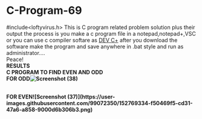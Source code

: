 # C-Program-69
#include&lt;loftyvirus.h>
This is C program related problem solution plus their output
the process is you make a c program file in a notepad,notepad+,VSC or you can use c compiler softare as <a href ="https://bloodshed-dev-c.en.softonic.com/">DEV C+</a>
after you download the software make the program and save anywhere in .bat style and run as administrator....</br>
Peace!
<br>
<b>RESULTS<b>
  </br>
 <b>C PROGRAM TO FIND EVEN AND ODD</b></br>
 <b>FOR ODD<b>![Screenshot (38)](https://user-images.githubusercontent.com/99072350/152769400-4a9ef2d7-6bbc-4152-a2be-f068d6318b68.png)

<br>
 <b>FOR EVEN<b>![Screenshot (37)](https://user-images.githubusercontent.com/99072350/152769334-f50469f5-cd31-47a6-a858-9000d6b306b3.png)
<br>


